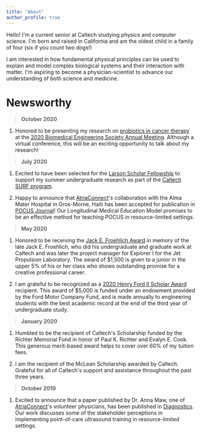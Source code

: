 ```yaml
---
title: "About"
author_profile: true
---
```


Hello! I'm a current senior at Caltech studying physics and computer science. I'm born and raised in California and am the oldest child in a family of four (six if you count two dogs!)

I am interested in how fundamental physical principles can be used to explain and model complex biological systems and their interaction with matter. I'm aspiring to become a physician-scientist to advance our understanding of both science and medicine.

# Newsworthy
> **October 2020**

  1. Honored to be presenting my research on [probiotics in cancer therapy](/projects/#cancer-therapy-using-engineered-probiotics) at the [2020 Biomedical Engineering Society Annual Meeting](https://www.bmes.org/annualmeeting). Although a virtual conference, this will be an exciting opportunity to talk about my research!

> **July 2020**

  1. Excited to have been selected for the [Larson Scholar Fellowship](http://resnick.caltech.edu/news/fellowship-program-receives-1-million-gift-925) to support my summer undergraduate research as part of the [Caltech SURF program](http://www.surf.caltech.edu).

  2. Happy to announce that [AtriaConnect](https://www.atriaconnect.org/)'s collaboration with the Alma Mater Hospital in Gros-Morne, Haiti has been accepted for publication in [POCUS Journal](https://pocusjournal.com/article/2020-05-01p20-25/)! Our Longitudinal Medical Education Model promises to be an effective method for teaching POCUS in resource-limited settings.

> **May 2020**

  1. Honored to be receiving the [Jack E. Froehlich Award](https://deans.caltech.edu/Grants_Funding/Froehlich) in memory of the late Jack E. Froehlich, who did his undergraduate and graduate work at Caltech and was later the project manager for Explorer I for the Jet Propulsion Laboratory. The award of $1,500 is given to a junior in the upper 5% of his or her class who shows outstanding promise for a creative professional career.

  2. I am grateful to be recognized as a [2020 Henry Ford II Scholar Award](http://eas.caltech.edu/news/1309) recipient. This award of $5,000 is funded under an endowment provided by the Ford Motor Company Fund, and is made annually to engineering students with the best academic record at the end of the third year of undergraduate study.

> **January 2020**

  1. Humbled to be the recipient of Caltech's Scholarship funded by the Richter Memorial Fund in honor of Paul K. Richter and Evalyn E. Cook. This generous merit-based award helps to cover over 60% of my tuition fees.

  2. I am the recipient of the McLean Scholarship awarded by Caltech. Grateful for all of Caltech's support and assistance throughout the past three years.

> **October 2019**

  1. Excited to announce that a paper published by Dr. Anna Maw, one of [AtriaConnect](https://www.atriaconnect.org/)'s volunteer physicians, has been published in [Diagnostics](https://pubmed.ncbi.nlm.nih.gov/31635219/). Our work discusses some of the stakeholder perceptions in implementing point-of-care ultrasound training in resource-limited settings.
